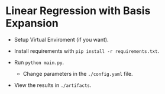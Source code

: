 # Linear Regression with Basis Expansion
- Setup Virtual Enviroment (if you want).

- Install requirements with ``` pip install -r requirements.txt ```.

- Run ``` python main.py ```.
    - Change parameters in the ``` ./config.yaml ``` file.

- View the results in ``` ./artifacts ```.